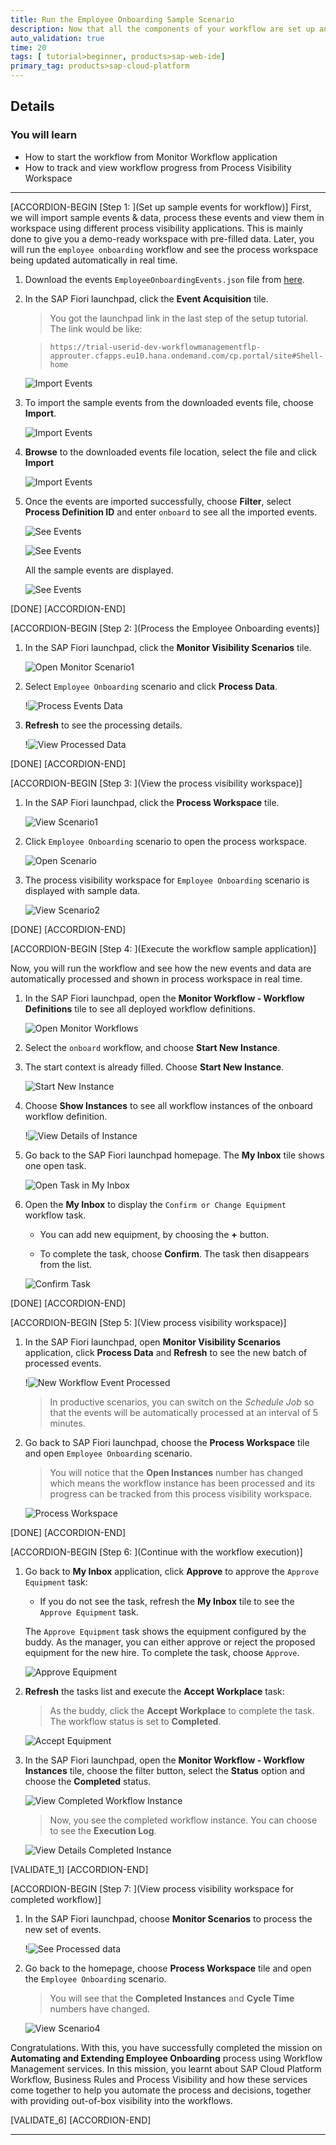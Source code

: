 ```yaml
---
title: Run the Employee Onboarding Sample Scenario
description: Now that all the components of your workflow are set up and the business rules are integrated, run your workflow.
auto_validation: true
time: 20
tags: [ tutorial>beginner, products>sap-web-ide]
primary_tag: products>sap-cloud-platform
---
```



## Details
### You will learn
  - How to start the workflow from Monitor Workflow application
  - How to track and view workflow progress from Process Visibility Workspace
---

[ACCORDION-BEGIN [Step 1: ](Set up sample events for workflow)]
First, we will import sample events & data, process these events and view them in workspace using different process visibility applications. This is mainly done to give you a demo-ready workspace with pre-filled data. Later, you will run the `employee onboarding` workflow and see the process workspace being updated automatically in real time.

1. Download the events `EmployeeOnboardingEvents.json` file from [here](https://github.com/SAP-samples/cloud-process-visibility/releases/download/1.0.0/Employee_OnboardingEvents.json).

2. In the SAP Fiori launchpad, click the **Event Acquisition** tile.

    >You got the launchpad link in the last step of the setup tutorial. The link would be like:  

    > `https://trial-userid-dev-workflowmanagementflp-approuter.cfapps.eu10.hana.ondemand.com/cp.portal/site#Shell-home`

    ![Import Events](eventaquisition_1.png)

3. To import the sample events from the downloaded events file, choose **Import**.

    ![Import Events](eventaquisition_2.png)

4. **Browse** to the downloaded events file location, select the file and click **Import**

    ![Import Events](importevents.png)

5. Once the events are imported successfully, choose **Filter**, select **Process Definition ID** and enter `onboard` to see all the imported events.

    ![See Events](eventaquisition_3.png)

    ![See Events](eventaquisition_4.png)

    All the sample events are displayed.

    ![See Events](eventaquisition_5.png)

[DONE]
[ACCORDION-END]

[ACCORDION-BEGIN [Step 2: ](Process the Employee Onboarding events)]

1. In the SAP Fiori launchpad, click the **Monitor Visibility Scenarios** tile.

    ![Open Monitor Scenario1](monitorscenario.png)

2. Select `Employee Onboarding` scenario and click **Process Data**.

    !![Process Events Data](processdata.png)

3. **Refresh** to see the processing details.

    !![View Processed Data](processeddata.png)

[DONE]
[ACCORDION-END]

[ACCORDION-BEGIN [Step 3: ](View the process visibility workspace)]

1. In the SAP Fiori launchpad, click the **Process Workspace** tile.

    ![View Scenario1](viewscenario.png)

2. Click `Employee Onboarding` scenario to open the process workspace.

    ![Open Scenario](openscenarioworkspace.png)

3. The process visibility workspace for `Employee Onboarding` scenario is displayed with sample data.

    ![View Scenario2](viewscenario_2.png)

[DONE]
[ACCORDION-END]


[ACCORDION-BEGIN [Step 4: ](Execute the workflow sample application)]

Now, you will run the workflow and see how the new events and data are automatically processed and shown in process workspace in real time.

1. In the SAP Fiori launchpad, open the **Monitor Workflow - Workflow Definitions** tile to see all deployed workflow definitions.

    ![Open Monitor Workflows](monitor-workflow.png)

2. Select the `onboard` workflow, and choose **Start New Instance**.

3. The start context is already filled. Choose **Start New Instance**.

    ![Start New Instance](start-new-instance-json.png)

4. Choose **Show Instances** to see all workflow instances of the onboard workflow definition.

    !![View Details of Instance](workflow-instance-1.png)

5. Go back to the SAP Fiori launchpad homepage. The **My Inbox** tile shows one open task.

    ![Open Task in My Inbox](open-task.png)

6. Open the **My Inbox** to display the `Confirm or Change Equipment` workflow task.

    - You can add new equipment, by choosing the **+** button.

    - To complete the task, choose **Confirm**. The task then disappears from the list.

    ![Confirm Task](confirm-equipment.png)

[DONE]
[ACCORDION-END]

[ACCORDION-BEGIN [Step 5: ](View process visibility workspace)]

1. In the SAP Fiori launchpad, open **Monitor Visibility Scenarios** application, click **Process Data** and **Refresh** to see the new batch of processed events.

    !![New Workflow Event Processed](processworkflowevents.png)

    > In productive scenarios, you can switch on the *Schedule Job* so that the events will be automatically processed at an interval of 5 minutes.

2. Go back to SAP Fiori launchpad, choose the **Process Workspace** tile and open `Employee Onboarding` scenario.

    > You will notice that the **Open Instances** number has changed which means the workflow instance has been processed and its progress can be tracked from this process visibility workspace.

    ![Process Workspace](viewscenario_3.png)    

[DONE]
[ACCORDION-END]

[ACCORDION-BEGIN [Step 6: ](Continue with the workflow execution)]

1. Go back to **My Inbox** application, click **Approve** to approve the `Approve Equipment` task:

    - If you do not see the task, refresh the **My Inbox** tile to see the `Approve Equipment` task.

    The `Approve Equipment` task shows the equipment configured by the buddy. As the manager, you can either approve or reject the proposed equipment for the new hire. To complete the task, choose `Approve`.

    ![Approve Equipment](approve-equipment.png)

2. **Refresh** the tasks list and execute the **Accept Workplace** task:

    > As the buddy, click the **Accept Workplace** to complete the task. The workflow status is set to **Completed**.

    ![Accept Equipment](accept-equipment.png)

3. In the SAP Fiori launchpad, open the **Monitor Workflow - Workflow Instances** tile, choose the filter button, select the **Status** option and choose the **Completed** status.

    ![View Completed Workflow Instance](instance-filter-1.png)

    >Now, you see the completed workflow instance. You can choose to see the **Execution Log**.

    ![View Details Completed Instance](completed-instance2.png)

[VALIDATE_1]
[ACCORDION-END]

[ACCORDION-BEGIN [Step 7: ](View process visibility workspace for completed workflow)]

1. In the SAP Fiori launchpad, choose **Monitor Scenarios** to process the new set of events.

    !![See Processed data](processeddata_2.png)

2. Go back to the homepage, choose **Process Workspace** tile and open the `Employee Onboarding` scenario.

    >You will see that the **Completed Instances** and **Cycle Time** numbers have changed.

    ![View Scenario4](viewscenario_4.png)

Congratulations. With this, you have successfully completed the mission on **Automating and Extending Employee Onboarding** process using Workflow Management services. In this mission, you learnt about SAP Cloud Platform Workflow, Business Rules and Process Visibility and how these services come together to help you automate the process and decisions, together with providing out-of-box visibility into the workflows.

[VALIDATE_6]
[ACCORDION-END]

---
